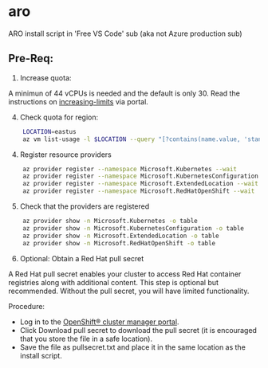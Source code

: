 # aro
ARO install script in 'Free VS Code' sub  (aka not Azure production sub)

## Pre-Req: 

1. Increase quota:
  
A minimun of 44 vCPUs is needed and the default is only 30.  Read the instructions on [increasing-limits](https://docs.openshift.com/container-platform/4.17/installing/installing_azure/installing-azure-account.html#installation-azure-increasing-limits_installing-azure-account) via portal.  
 
4. Check quota for region:
```bash
    LOCATION=eastus
    az vm list-usage -l $LOCATION --query "[?contains(name.value, 'standardDSv3Family')]" -o table
```

4. Register resource providers
```bash
    az provider register --namespace Microsoft.Kubernetes --wait
    az provider register --namespace Microsoft.KubernetesConfiguration --wait
    az provider register --namespace Microsoft.ExtendedLocation --wait
    az provider register --namespace Microsoft.RedHatOpenShift --wait
```

5. Check that the providers are registered 
```bash
    az provider show -n Microsoft.Kubernetes -o table
    az provider show -n Microsoft.KubernetesConfiguration -o table
    az provider show -n Microsoft.ExtendedLocation -o table
    az provider show -n Microsoft.RedHatOpenShift -o table
```
6. Optional: Obtain a Red Hat pull secret
   
A Red Hat pull secret enables your cluster to access Red Hat container registries along with additional content. This step is optional but recommended. Without the pull secret, you will have limited functionality.

Procedure:
- Log in to the [OpenShift® cluster manager portal](https://www.ibm.com/links?url=https%3A%2F%2Fconsole.redhat.com%2Fopenshift%2Finstall%2Fazure%2Faro-provisioned).
- Click Download pull secret to download the pull secret (it is encouraged that you store the file in a safe location).
- Save the file as pullsecret.txt and place it in the same location as the install script. 
